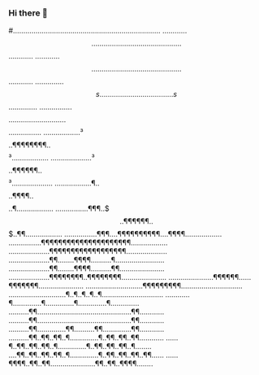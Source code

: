 ### Hi there 👋


#…………..$……………………………………..$…………..
…………$$……………………………………..$$…………
…………$$……………………………………..$$…………
…………..$$s………………………………s$$…………..
…………….$$$$……………………….$$$$…………….
………………³$$$$..¶¶¶¶¶¶¶¶..$$$$³………………
………………..³$$$$..¶¶¶¶¶¶..$$$$³………………..
………………¶..$$$$$..¶¶¶¶..$$$$$..¶………………
…………….¶¶¶..$$$..¶¶¶¶¶¶..$$$..¶¶………………
…………….¶¶¶….¶¶¶¶¶¶¶¶¶¶….¶¶¶¶………………
…………….¶¶¶¶¶¶¶¶¶¶¶¶¶¶¶¶¶¶¶¶¶………………
………………..¶¶¶¶¶¶¶¶¶¶¶¶¶¶¶¶¶¶………………..
………………..¶¶……..¶¶¶¶……….¶……………………
………………..¶¶……..¶¶¶¶……….¶¶………………….
………………..¶¶¶¶¶¶¶¶..¶¶¶¶¶¶¶¶………………….
………………….¶¶¶¶¶¶……¶¶¶¶¶¶¶………………….
……………………….¶¶¶¶¶¶¶¶¶…………………………
……………………….¶..¶..¶..¶..¶…………………………
…………¶…………..¶…………..¶…………..¶…………..
……….¶¶……………………………………….¶¶…………
……….¶¶……………………………………….¶¶…………
……….¶¶…………..¶¶……….¶¶…………..¶¶…………
……….¶¶..¶¶..¶¶..¶…………..¶..¶¶..¶¶..¶¶…………
……¶..¶¶..¶¶..¶¶..¶…………..¶..¶¶..¶¶..¶¶..¶……..
….¶¶..¶¶..¶¶..¶¶..¶…………..¶..¶¶..¶¶..¶¶..¶¶……
……¶¶¶¶..¶¶..¶¶………………….¶¶..¶¶..¶¶¶¶……..

<!--
**FernandoFarron/FernandoFarron** is a ✨ _special_ ✨ repository because its `README.md` (this file) appears on your GitHub profile.

…………..$……………………………………..$…………..
…………$$……………………………………..$$…………
…………$$……………………………………..$$…………
…………..$$s………………………………s$$…………..
…………….$$$$……………………….$$$$…………….
………………³$$$$..¶¶¶¶¶¶¶¶..$$$$³………………
………………..³$$$$..¶¶¶¶¶¶..$$$$³………………..
………………¶..$$$$$..¶¶¶¶..$$$$$..¶………………
…………….¶¶¶..$$$..¶¶¶¶¶¶..$$$..¶¶………………
…………….¶¶¶….¶¶¶¶¶¶¶¶¶¶….¶¶¶¶………………
…………….¶¶¶¶¶¶¶¶¶¶¶¶¶¶¶¶¶¶¶¶¶………………
………………..¶¶¶¶¶¶¶¶¶¶¶¶¶¶¶¶¶¶………………..
………………..¶¶……..¶¶¶¶……….¶……………………
………………..¶¶……..¶¶¶¶……….¶¶………………….
………………..¶¶¶¶¶¶¶¶..¶¶¶¶¶¶¶¶………………….
………………….¶¶¶¶¶¶……¶¶¶¶¶¶¶………………….
……………………….¶¶¶¶¶¶¶¶¶…………………………
……………………….¶..¶..¶..¶..¶…………………………
…………¶…………..¶…………..¶…………..¶…………..
……….¶¶……………………………………….¶¶…………
……….¶¶……………………………………….¶¶…………
……….¶¶…………..¶¶……….¶¶…………..¶¶…………
……….¶¶..¶¶..¶¶..¶…………..¶..¶¶..¶¶..¶¶…………
……¶..¶¶..¶¶..¶¶..¶…………..¶..¶¶..¶¶..¶¶..¶……..
….¶¶..¶¶..¶¶..¶¶..¶…………..¶..¶¶..¶¶..¶¶..¶¶……
……¶¶¶¶..¶¶..¶¶………………….¶¶..¶¶..¶¶¶¶……..
-->
